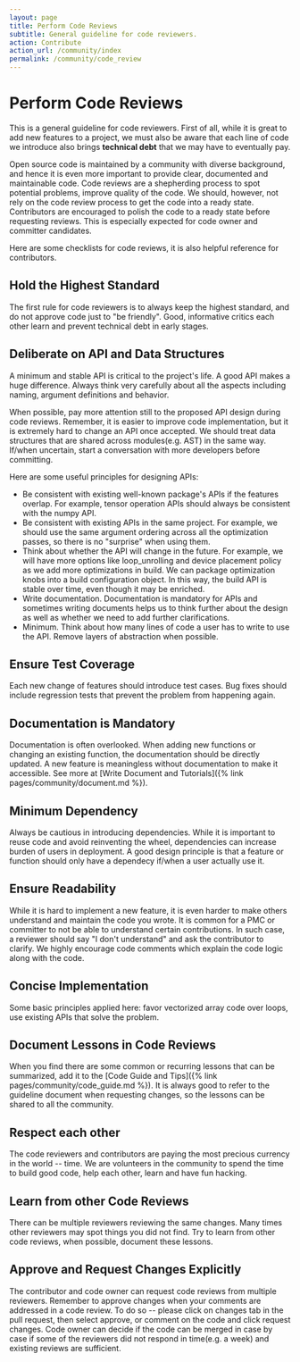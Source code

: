 ```yaml
---
layout: page
title: Perform Code Reviews
subtitle: General guideline for code reviewers.
action: Contribute
action_url: /community/index
permalink: /community/code_review
---
```

<!--- Licensed to the Apache Software Foundation (ASF) under one -->
<!--- or more contributor license agreements.  See the NOTICE file -->
<!--- distributed with this work for additional information -->
<!--- regarding copyright ownership.  The ASF licenses this file -->
<!--- to you under the Apache License, Version 2.0 (the -->
<!--- "License"); you may not use this file except in compliance -->
<!--- with the License.  You may obtain a copy of the License at -->

<!---   http://www.apache.org/licenses/LICENSE-2.0 -->

<!--- Unless required by applicable law or agreed to in writing, -->
<!--- software distributed under the License is distributed on an -->
<!--- "AS IS" BASIS, WITHOUT WARRANTIES OR CONDITIONS OF ANY -->
<!--- KIND, either express or implied.  See the License for the -->
<!--- specific language governing permissions and limitations -->
<!--- under the License. -->

Perform Code Reviews
====================

This is a general guideline for code reviewers. First of all, while it
is great to add new features to a project, we must also be aware that
each line of code we introduce also brings **technical debt** that we
may have to eventually pay.

Open source code is maintained by a community with diverse background,
and hence it is even more important to provide clear, documented and
maintainable code. Code reviews are a shepherding process to spot
potential problems, improve quality of the code. We should, however, not
rely on the code review process to get the code into a ready state.
Contributors are encouraged to polish the code to a ready state before
requesting reviews. This is especially expected for code owner and
committer candidates.

Here are some checklists for code reviews, it is also helpful reference
for contributors.

Hold the Highest Standard
-------------------------

The first rule for code reviewers is to always keep the highest
standard, and do not approve code just to "be friendly". Good,
informative critics each other learn and prevent technical debt in early
stages.

Deliberate on API and Data Structures
-------------------------------------

A minimum and stable API is critical to the project's life. A good API
makes a huge difference. Always think very carefully about all the
aspects including naming, argument definitions and behavior.

When possible, pay more attention still to the proposed API design
during code reviews. Remember, it is easier to improve code
implementation, but it is extremely hard to change an API once accepted.
We should treat data structures that are shared across modules(e.g. AST)
in the same way. If/when uncertain, start a conversation with more
developers before committing.

Here are some useful principles for designing APIs:

-   Be consistent with existing well-known package's APIs if the
    features overlap. For example, tensor operation APIs should always
    be consistent with the numpy API.
-   Be consistent with existing APIs in the same project. For example,
    we should use the same argument ordering across all the optimization
    passes, so there is no "surprise" when using them.
-   Think about whether the API will change in the future. For example,
    we will have more options like loop_unrolling and device placement
    policy as we add more optimizations in build. We can package
    optimization knobs into a build configuration object. In this way,
    the build API is stable over time, even though it may be enriched.
-   Write documentation. Documentation is mandatory for APIs and
    sometimes writing documents helps us to think further about the
    design as well as whether we need to add further clarifications.
-   Minimum. Think about how many lines of code a user has to write to
    use the API. Remove layers of abstraction when possible.

Ensure Test Coverage
--------------------

Each new change of features should introduce test cases. Bug fixes
should include regression tests that prevent the problem from happening
again.

Documentation is Mandatory
--------------------------

Documentation is often overlooked. When adding new functions or changing
an existing function, the documentation should be directly updated. A
new feature is meaningless without documentation to make it accessible.
See more at [Write Document and Tutorials]({% link pages/community/document.md %}).

Minimum Dependency
------------------

Always be cautious in introducing dependencies. While it is important to
reuse code and avoid reinventing the wheel, dependencies can increase
burden of users in deployment. A good design principle is that a feature
or function should only have a dependecy if/when a user actually use it.

Ensure Readability
------------------

While it is hard to implement a new feature, it is even harder to make
others understand and maintain the code you wrote. It is common for a
PMC or committer to not be able to understand certain contributions. In
such case, a reviewer should say "I don't understand" and ask the
contributor to clarify. We highly encourage code comments which explain
the code logic along with the code.

Concise Implementation
----------------------

Some basic principles applied here: favor vectorized array code over
loops, use existing APIs that solve the problem.

Document Lessons in Code Reviews
--------------------------------

When you find there are some common or recurring lessons that can be
summarized, add it to the [Code Guide and Tips]({% link pages/community/code_guide.md %}).
It is always good to refer to the guideline document when requesting
changes, so the lessons can be shared to all the community.

Respect each other
------------------

The code reviewers and contributors are paying the most precious
currency in the world \-\- time. We are volunteers in the community to
spend the time to build good code, help each other, learn and have fun
hacking.

Learn from other Code Reviews
-----------------------------

There can be multiple reviewers reviewing the same changes. Many times
other reviewers may spot things you did not find. Try to learn from
other code reviews, when possible, document these lessons.

Approve and Request Changes Explicitly
--------------------------------------

The contributor and code owner can request code reviews from multiple
reviewers. Remember to approve changes when your comments are addressed
in a code review. To do so \-\- please click on changes tab in the pull
request, then select approve, or comment on the code and click request
changes. Code owner can decide if the code can be merged in case by case
if some of the reviewers did not respond in time(e.g. a week) and
existing reviews are sufficient.

<script async defer src="https://buttons.github.io/buttons.js"></script>
<script src="https://apis.google.com/js/platform.js"></script>
